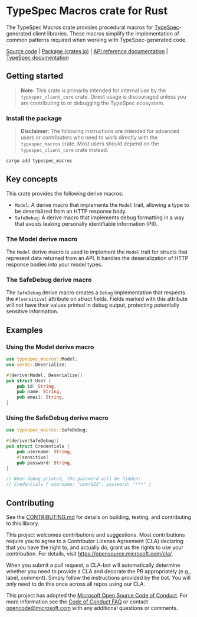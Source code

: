 # TypeSpec Macros crate for Rust

The TypeSpec Macros crate provides procedural macros for [TypeSpec](https://typespec.io)-generated client libraries. These macros simplify the implementation of common patterns required when working with TypeSpec-generated code.

[Source code] | [Package (crates.io)] | [API reference documentation] | [TypeSpec documentation]

## Getting started

> **Note:** This crate is primarily intended for internal use by the `typespec_client_core` crate. Direct usage is discouraged unless you are contributing to or debugging the TypeSpec ecosystem.
### Install the package

> **Disclaimer:** The following instructions are intended for advanced users or contributors who need to work directly with the `typespec_macros` crate. Most users should depend on the `typespec_client_core` crate instead.

```bash
cargo add typespec_macros
```

## Key concepts

This crate provides the following derive macros:

- `Model`: A derive macro that implements the `Model` trait, allowing a type to be deserialized from an HTTP response body.
- `SafeDebug`: A derive macro that implements debug formatting in a way that avoids leaking personally identifiable information (PII).

### The Model derive macro

The `Model` derive macro is used to implement the `Model` trait for structs that represent data returned from an API. It handles the deserialization of HTTP response bodies into your model types.

### The SafeDebug derive macro

The `SafeDebug` derive macro creates a `Debug` implementation that respects the `#[sensitive]` attribute on struct fields. Fields marked with this attribute will not have their values printed in debug output, protecting potentially sensitive information.

## Examples

### Using the Model derive macro

```rust
use typespec_macros::Model;
use serde::Deserialize;

#[derive(Model, Deserialize)]
pub struct User {
    pub id: String,
    pub name: String,
    pub email: String,
}
```

### Using the SafeDebug derive macro

```rust
use typespec_macros::SafeDebug;

#[derive(SafeDebug)]
pub struct Credentials {
    pub username: String,
    #[sensitive]
    pub password: String,
}

// When debug printed, the password will be hidden:
// Credentials { username: "user123", password: "***" }
```

## Contributing

See the [CONTRIBUTING.md] for details on building, testing, and contributing to this library.

This project welcomes contributions and suggestions. Most contributions require you to agree to a Contributor License Agreement (CLA) declaring that you have the right to, and actually do, grant us the rights to use your contribution. For details, visit <https://opensource.microsoft.com/cla/>.

When you submit a pull request, a CLA-bot will automatically determine whether you need to provide a CLA and decorate the PR appropriately (e.g., label, comment). Simply follow the instructions provided by the bot. You will only need to do this once across all repos using our CLA.

This project has adopted the [Microsoft Open Source Code of Conduct]. For more information see the [Code of Conduct FAQ] or contact <opencode@microsoft.com> with any additional questions or comments.

[Source code]: https://github.com/Azure/azure-sdk-for-rust/tree/main/sdk/typespec/typespec_macros/src
[Package (crates.io)]: https://crates.io/crates/typespec_macros
[API reference documentation]: https://docs.rs/typespec_macros
[TypeSpec documentation]: https://typespec.io/
[CONTRIBUTING.md]: https://github.com/Azure/azure-sdk-for-rust/blob/main/CONTRIBUTING.md
[Microsoft Open Source Code of Conduct]: https://opensource.microsoft.com/codeofconduct/
[Code of Conduct FAQ]: https://opensource.microsoft.com/codeofconduct/faq/
